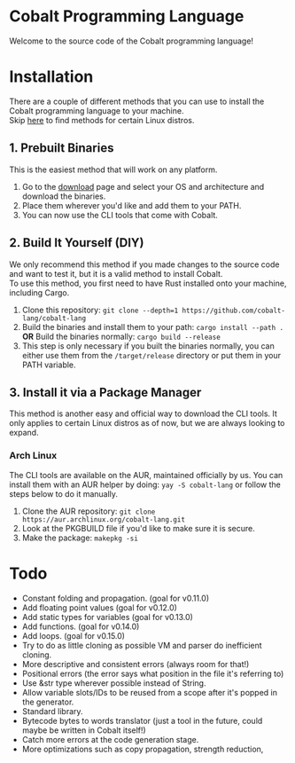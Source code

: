 # Cobalt Programming Language

Welcome to the source code of the Cobalt programming language!

# Installation

There are a couple of different methods that you can use to install the Cobalt programming language to your machine. <br>
Skip [here](#3-install-it-via-a-package-manager) to find methods for certain Linux distros.

## 1. Prebuilt Binaries

This is the easiest method that will work on any platform.
1. Go to the [download](https://cobalt-lang.com/download) page and select your OS and architecture and download the binaries.
2. Place them wherever you'd like and add them to your PATH.
3. You can now use the CLI tools that come with Cobalt.

## 2. Build It Yourself (DIY)

We only recommend this method if you made changes to the source code and want to test it, but it is a valid method to install Cobalt. <br>
To use this method, you first need to have Rust installed onto your machine, including Cargo.
1. Clone this repository: `git clone --depth=1 https://github.com/cobalt-lang/cobalt-lang`
2. Build the binaries and install them to your path: `cargo install --path .` **OR** Build the binaries normally: `cargo build --release`
3. This step is only necessary if you built the binaries normally, you can either use them from the `/target/release` directory or put them in your PATH variable.

## 3. Install it via a Package Manager

This method is another easy and official way to download the CLI tools. It only applies to certain Linux distros as of now, but we are always looking to expand.

### Arch Linux

The CLI tools are available on the AUR, maintained officially by us. You can install them with an AUR helper by doing: `yay -S cobalt-lang` or follow the steps below to do it manually.
1. Clone the AUR repository: `git clone https://aur.archlinux.org/cobalt-lang.git`
2. Look at the PKGBUILD file if you'd like to make sure it is secure.
3. Make the package: `makepkg -si`

# Todo
- Constant folding and propagation. (goal for v0.11.0)
- Add floating point values (goal for v0.12.0)
- Add static types for variables (goal for v0.13.0)
- Add functions. (goal for v0.14.0)
- Add loops. (goal for v0.15.0)
- Try to do as little cloning as possible VM and parser do inefficient cloning.
- More descriptive and consistent errors (always room for that!)
- Positional errors (the error says what position in the file it's referring to)
- Use &str type wherever possible instead of String.
- Allow variable slots/IDs to be reused from a scope after it's popped in the generator.
- Standard library.
- Bytecode bytes to words translator (just a tool in the future, could maybe be written in Cobalt itself!)
- Catch more errors at the code generation stage.
- More optimizations such as copy propagation, strength reduction, 